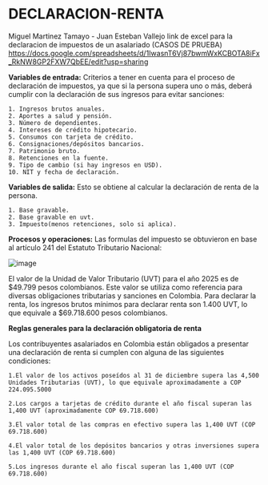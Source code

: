 # DECLARACION-RENTA
Miguel Martinez Tamayo - Juan Esteban Vallejo
link de excel para la declaracion de impuestos de un asalariado (CASOS DE PRUEBA)
https://docs.google.com/spreadsheets/d/1IwasnT6Vj87bwmWxKCBOTA8iFx_RkNW8GP2FXW7QbEE/edit?usp=sharing


**Variables de entrada:**
Criterios a tener en cuenta para el proceso de declaración de impuestos, ya que si la persona supera uno o más, deberá cumplir con la declaración de sus ingresos para evitar sanciones:

    1. Ingresos brutos anuales.
    2. Aportes a salud y pensión.
    3. Número de dependientes.
    4. Intereses de crédito hipotecario.
    5. Consumos con tarjeta de crédito.
    6. Consignaciones/depósitos bancarios.
    7. Patrimonio bruto.
    8. Retenciones en la fuente.
    9. Tipo de cambio (si hay ingresos en USD).
    10. NIT y fecha de declaración.

**Variables de salida:**
Esto se obtiene al calcular la declaración de renta de la persona.

    1. Base gravable.
    2. Base gravable en uvt.
    3. Impuesto(menos retenciones, solo si aplica).

**Procesos y operaciones:**
Las formulas del impuesto se obtuvieron en base al artículo 241 del Estatuto Tributario Nacional:

![image](https://github.com/user-attachments/assets/1bb101d8-3c00-4e88-be18-5a97614735ff)

El valor de la Unidad de Valor Tributario (UVT) para el año 2025 es de $49.799 pesos colombianos.
Este valor se utiliza como referencia para diversas obligaciones tributarias y sanciones en Colombia. Para declarar la renta, los ingresos brutos mínimos para declarar renta son 1.400 UVT, lo que equivale a $69.718.600 pesos colombianos.

**Reglas generales para la declaración obligatoria de renta**

Los contribuyentes asalariados en Colombia están obligados a presentar una declaración de renta si cumplen con alguna de las siguientes condiciones:

    1.El valor de los activos poseídos al 31 de diciembre supera las 4,500 Unidades Tributarias (UVT), lo que equivale aproximadamente a COP 224.095.5000 
    
    2.Los cargos a tarjetas de crédito durante el año fiscal superan las 1,400 UVT (aproximadamente COP 69.718.600) 
    
    3.El valor total de las compras en efectivo supera las 1,400 UVT (COP 69.718.600) 
    
    4.El valor total de los depósitos bancarios y otras inversiones supera las 1,400 UVT (COP 69.718.600) 
    
    5.Los ingresos durante el año fiscal superan las 1,400 UVT (COP 69.718.600) 



